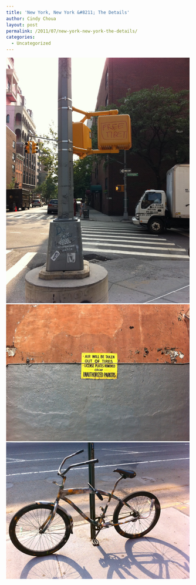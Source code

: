 ```yaml
---
title: 'New York, New York &#8211; The Details'
author: Cindy Choua
layout: post
permalink: /2011/07/new-york-new-york-the-details/
categories:
  - Uncategorized
---
```

<div class='p_embed p_image_embed'>
  <a href="/wp-content/uploads/2011/07/img_1334-scaled-1000.jpg"><img alt="Img_1334" height="669" src="/wp-content/uploads/2011/07/img_1334-scaled-1000.jpg?w=224" width="500" /></a><a href="/wp-content/uploads/2011/07/img_1336-scaled-1000.jpg"><img alt="Img_1336" height="373" src="/wp-content/uploads/2011/07/img_1336-scaled-1000.jpg?w=300" width="500" /></a><a href="/wp-content/uploads/2011/07/img_1338-scaled-1000.jpg"><img alt="Img_1338" height="372" src="/wp-content/uploads/2011/07/img_1338-scaled-1000.jpg?w=300" width="500" /></a>
</div>